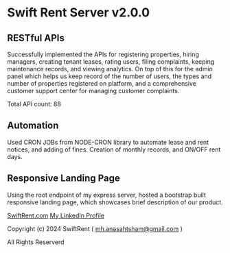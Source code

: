 # **Swift Rent Server v2.0.0**

## RESTful APIs

Successfully implemented the APIs for registering properties, hiring managers, creating tenant leases, rating users, filing complaints, keeping maintenance records, and viewing analytics. On top of this for the admin panel which helps us keep record of the number of users, the types and number of properties registered on platform, and a comprehensive customer support center for managing customer complaints.

Total API count: 88

## Automation

Used CRON JOBs from NODE-CRON library to automate lease and rent notices, and adding of fines. Creation of monthly records, and ON/OFF rent days.

## Responsive Landing Page

Using the root endpoint of my express server, hosted a bootstrap built responsive landing page, which showcases brief description of our product.

[SwiftRent.com](https://swiftrent.in.ngrok.io/)
[My LinkedIn Profile](https://www.linkedin.com/in/anas-ahtsham-184a8086/)

Copyright (c) 2024 SwiftRent ( mh.anasahtsham@gmail.com )

All Rights Reserverd

